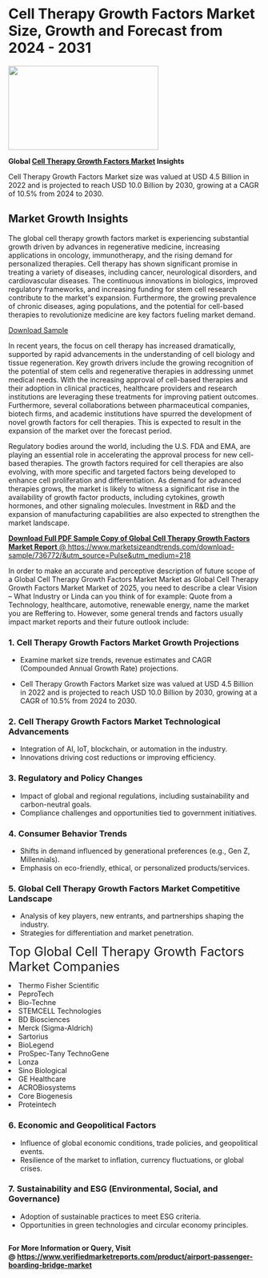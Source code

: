 <H1>Cell Therapy Growth Factors Market Size, Growth and Forecast from 2024 - 2031</H1><img class="aligncenter size-medium wp-image-584254" src="https://thirdeyenews.in/wp-content/uploads/2024/09/Global-Market-Research-300x168.jpeg" alt="" width="300" height="168" /><p><strong>Global&nbsp;<a href="https://www.marketsizeandtrends.com/download-sample/736772/&amp;utm_source=Pulse&amp;utm_medium=218">Cell Therapy Growth Factors Market</a> Insights</strong></p><p>Cell Therapy Growth Factors Market size was valued at USD 4.5 Billion in 2022 and is projected to reach USD 10.0 Billion by 2030, growing at a CAGR of 10.5% from 2024 to 2030.</p><p><h2>Market Growth Insights</h2> <p>The global cell therapy growth factors market is experiencing substantial growth driven by advances in regenerative medicine, increasing applications in oncology, immunotherapy, and the rising demand for personalized therapies. Cell therapy has shown significant promise in treating a variety of diseases, including cancer, neurological disorders, and cardiovascular diseases. The continuous innovations in biologics, improved regulatory frameworks, and increasing funding for stem cell research contribute to the market's expansion. Furthermore, the growing prevalence of chronic diseases, aging populations, and the potential for cell-based therapies to revolutionize medicine are key factors fueling market demand.</p> <p><a href="#">Download Sample</a></p> <p>In recent years, the focus on cell therapy has increased dramatically, supported by rapid advancements in the understanding of cell biology and tissue regeneration. Key growth drivers include the growing recognition of the potential of stem cells and regenerative therapies in addressing unmet medical needs. With the increasing approval of cell-based therapies and their adoption in clinical practices, healthcare providers and research institutions are leveraging these treatments for improving patient outcomes. Furthermore, several collaborations between pharmaceutical companies, biotech firms, and academic institutions have spurred the development of novel growth factors for cell therapies. This is expected to result in the expansion of the market over the forecast period.</p> <p>Regulatory bodies around the world, including the U.S. FDA and EMA, are playing an essential role in accelerating the approval process for new cell-based therapies. The growth factors required for cell therapies are also evolving, with more specific and targeted factors being developed to enhance cell proliferation and differentiation. As demand for advanced therapies grows, the market is likely to witness a significant rise in the availability of growth factor products, including cytokines, growth hormones, and other signaling molecules. Investment in R&D and the expansion of manufacturing capabilities are also expected to strengthen the market landscape.</p> <p><a href="#"></p><p><span class=""><strong>Download Full PDF Sample Copy of Global Cell Therapy Growth Factors Market Report</strong> @ <a href="https://www.marketsizeandtrends.com/download-sample/736772/&amp;utm_source=Pulse&amp;utm_medium=218" target="_blank">https://www.marketsizeandtrends.com/download-sample/736772/&amp;utm_source=Pulse&amp;utm_medium=218</a></span></p><p>In order to make an accurate and perceptive description of future scope of a Global&nbsp;Cell Therapy Growth Factors Market Market as Global&nbsp;Cell Therapy Growth Factors Market Market of 2025, you need to describe a clear Vision &ndash; What Industry or Linda can you think of for example: Quote from a Technology, healthcare, automotive, renewable energy, name the market you are Reffering to. However, some general trends and factors usually impact market reports and their future outlook include:</p><h3>1.&nbsp;<strong>Cell Therapy Growth Factors Market Growth Projections</strong></h3><ul><li>Examine market size trends, revenue estimates and CAGR (Compounded Annual Growth Rate) projections.</li><li><p>Cell Therapy Growth Factors Market size was valued at USD 4.5 Billion in 2022 and is projected to reach USD 10.0 Billion by 2030, growing at a CAGR of 10.5% from 2024 to 2030.</p></li></ul><h3>2.&nbsp;<strong>Cell Therapy Growth Factors Market Technological Advancements</strong></h3><ul><li>Integration of AI, IoT, blockchain, or automation in the industry.</li><li>Innovations driving cost reductions or improving efficiency.</li></ul><h3>3.&nbsp;<strong>Regulatory and Policy Changes</strong></h3><ul><li>Impact of global and regional regulations, including sustainability and carbon-neutral goals.</li><li>Compliance challenges and opportunities tied to government initiatives.</li></ul><h3>4.&nbsp;<strong>Consumer Behavior Trends</strong></h3><ul><li>Shifts in demand influenced by generational preferences (e.g., Gen Z, Millennials).</li><li>Emphasis on eco-friendly, ethical, or personalized products/services.</li></ul><h3>5.&nbsp;<strong>Global Cell Therapy Growth Factors Market Competitive Landscape</strong></h3><ul><li>Analysis of key players, new entrants, and partnerships shaping the industry.</li><li>Strategies for differentiation and market penetration.</li></ul><p data-pm-slice="1 1 []"><span style="color: inherit; font-family: inherit; font-size: 25px;">Top Global Cell Therapy Growth Factors Market Companies</span></p><div class="" data-test-id=""><p><li>Thermo Fisher Scientific</li><li> PeproTech</li><li> Bio-Techne</li><li> STEMCELL Technologies</li><li> BD Biosciences</li><li> Merck (Sigma-Aldrich)</li><li> Sartorius</li><li> BioLegend</li><li> ProSpec-Tany TechnoGene</li><li> Lonza</li><li> Sino Biological</li><li> GE Healthcare</li><li> ACROBiosystems</li><li> Core Biogenesis</li><li> Proteintech</li></p></div><h3>6.&nbsp;<strong>Economic and Geopolitical Factors</strong></h3><ul><li>Influence of global economic conditions, trade policies, and geopolitical events.</li><li>Resilience of the market to inflation, currency fluctuations, or global crises.</li></ul><h3>7.&nbsp;<strong>Sustainability and ESG (Environmental, Social, and Governance)</strong></h3><ul><li>Adoption of sustainable practices to meet ESG criteria.</li><li>Opportunities in green technologies and circular economy principles.</li></ul><h2><strong style="font-size: 14px;">For More Information or Query, Visit @&nbsp;</strong><a style="background-color: #ffffff; font-size: 14px;" href="https://www.marketsizeandtrends.com/report/cell-therapy-growth-factors-market/" target="_blank">https://www.verifiedmarketreports.com/product/airport-passenger-boarding-bridge-market</a></h2>
